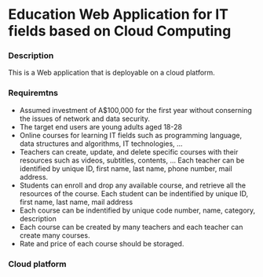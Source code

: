 # Education Web Application for IT fields based on Cloud Computing 

### Description

This is a Web application that is deployable on a cloud platform.

### Requiremtns
- Assumed investment of A$100,000 for the first year without conserning the issues of network and data security.
- The target end users are young adults aged 18-28
- Online courses for learning IT fields such as programming language, data structures and algorithms, IT technologies, ...
- Teachers can create, update, and delete specific courses with their resources such as videos, subtitles, contents, ... Each teacher can be identified by unique ID, first name, last name, phone number, mail address.
- Students can enroll and drop any available course, and retrieve all the resources of the course. Each student can be indentified by unique ID, first name, last name, mail address
- Each course can be indentified by unique code number, name, category, description
- Each course can be created by many teachers and each teacher can create many courses.
- Rate and price of each course should be storaged.

### Cloud platform
